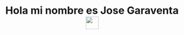 <h1 align="center"><b>Hola mi nombre es Jose Garaventa </b><img src="https://media.giphy.com/media/hvRJCLFzcasrR4ia7z/giphy.gif" width="35"></h1>
